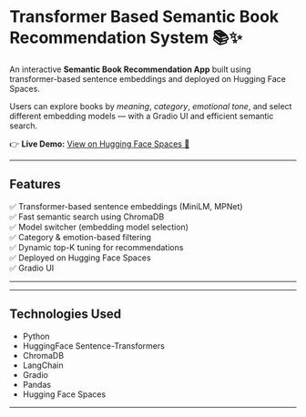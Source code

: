 # Transformer Based Semantic Book Recommendation System 📚✨

An interactive **Semantic Book Recommendation App** built using transformer-based sentence embeddings and deployed on Hugging Face Spaces.  

Users can explore books by *meaning*, *category*, *emotional tone*, and select different embedding models — with a Gradio UI and efficient semantic search.

👉 **Live Demo:** [View on Hugging Face Spaces 🚀](https://huggingface.co/spaces/Jo-Mathew/Transformer-Based-Semantic-Book-Recommender)

---

## Features

✅ Transformer-based sentence embeddings (MiniLM, MPNet)  
✅ Fast semantic search using ChromaDB  
✅ Model switcher (embedding model selection)  
✅ Category & emotion-based filtering  
✅ Dynamic top-K tuning for recommendations  
✅ Deployed on Hugging Face Spaces  
✅ Gradio UI  

---


---

## Technologies Used

- Python  
- HuggingFace Sentence-Transformers  
- ChromaDB  
- LangChain  
- Gradio  
- Pandas  
- Hugging Face Spaces  

---



